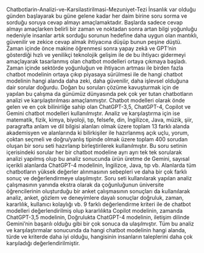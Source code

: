 Chatbotlarin-Analizi-ve-Karsilastirilmasi-Mezuniyet-Tezi
İnsanlık var olduğu günden başlayarak bu güne gelene kadar her daim birine soru sorma 
ve sorduğu soruya cevap almayı amaçlamaktadır. Başlarda sadece cevap almayı 
amaçlarken belirli bir zaman ve noktadan sonra artan bilgi yoğunluğu nedeniyle insanlar 
artık sorduğu sorunun hedefine daha uygun olan mantıklı, güvenilir ve zekice cevap 
almak ihtiyacına düşüp bunun peşine düştü. Zaman içinde önce makine öğrenmesi sonra 
yapay zekâ ve GPT’nin gösterdiği hızlı ve yenilikçi teknolojik gelişim ile de bu ihtiyacı 
gidermeyi amaçlayarak tasarlanmış olan chatbot modelleri ortaya çıkmaya başladı. 
Zaman içinde sektörde yoğunluğun ve ihtiyacın artması ile birden fazla chatbot modelinin 
ortaya çıkıp piyasaya sürülmesi ile de hangi chatbot modelinin hangi alanda daha zeki, 
daha güvenilir, daha işlevsel olduğuna dair sorular doğurdu. Doğan bu soruları çözüme 
kavuşturmak için de yapılan bu çalışma da günümüz dünyasında pek çok yer tutan 
chatbotların analizi ve karşılaştırılması amaçlanmıştır. Chatbot modelleri olarak önde 
gelen ve en çok bilinirliğe sahip olan ChatGPT-3,5, ChatGPT-4, Copilot ve Gemini 
chatbot modelleri kullanılmıştır. Analiz ve karşılaştırma için ise matematik, fizik, kimya, 
biyoloji, tıp, felsefe, din, İngilizce, Java, müzik, şiir, paragrafta anlam ve dil bilgisi 
alanları olmak üzere toplam 13 farklı alanda akademisyen ve alanlarında ki bilirkişiler ile 
hazırlanmış açık uçlu, yorum, çoktan seçmeli ve doğru/yanlış tipinde olmak üzere toplam 
400 sorudan oluşan bir soru seti hazırlanıp birleştirilerek kullanılmıştır. Bu soru setinin 
içerisindeki sorular her bir chatbot modeline ayrı ayrı tek tek sorularak analizi yapılmış 
olup bu analiz sonucunda ürün üretme de Gemini, sayısal içerikli alanlarda ChatGPT-4 
modelinin, İngilizce, Java, tıp vb. Alanlarda tüm chatbotların yüksek değerler alınmasının 
sebepleri ve daha bir çok farklı sonuç ve değerlendirmeye ulaşılmıştır. Soru seti 
kullanılarak yapılan analiz çalışmasının yanında ekstra olarak da çoğunluğunun 
üniversite öğrencilerinin oluşturduğu bir anket çalışmasının sonuçları da kullanılarak 
analiz, anket, gözlem ve deneyimlere dayalı sonuçlar doğruluk, zaman, kararlılık, 
kullanıcı kolaylığı vb. 9 farklı değerlendirme kriteri ile de chatbot modelleri 
değerlendirilmiş olup kararlılıkta Copilot modelinin, zamanda ChatGPT-3,5 modelinin, 
Doğrulukta ChatGPT-4 modelinin, iletişim dilinde Gemini’nin başarılı olduğu gibi bir 
çok sonuca da ulaşılmıştır. Tüm bu analiz ve karşılaştırmalar sonucunda da hangi chatbot 
modelinin hangi alanda, türde ve kriterde daha iyi olduğu, hangisinin insanların taleplerini 
daha çok karşıladığı değerlendirilmiştir.
